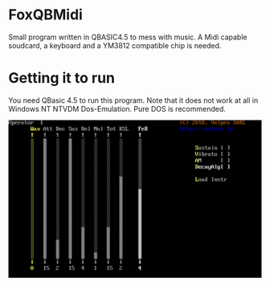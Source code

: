 # FoxQBMidi
Small program written in QBASIC4.5 to mess with music. A Midi capable soudcard, a keyboard and a YM3812 compatible chip is needed.

# Getting it to run
You need QBasic 4.5 to run this program. Note that it does not work at all in Windows NT NTVDM Dos-Emulation. Pure DOS is recommended.

![Main screen](/FoxQBMidi.png?raw=true)
